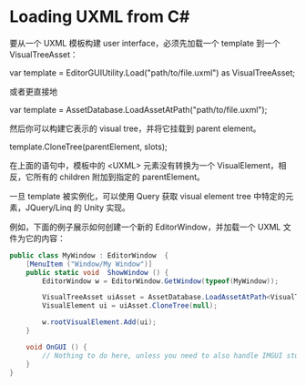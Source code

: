# Loading UXML from C#

要从一个 UXML 模板构建 user interface，必须先加载一个 template 到一个 VisualTreeAsset：

var template = EditorGUIUtility.Load("path/to/file.uxml") as VisualTreeAsset;

或者更直接地

var template = AssetDatabase.LoadAssetAtPath<VisualTreeAsset>("path/to/file.uxml");

然后你可以构建它表示的 visual tree，并将它挂载到 parent element。

template.CloneTree(parentElement, slots);

在上面的语句中，模板中的 \<UXML> 元素没有转换为一个 VisualElement，相反，它所有的 children 附加到指定的 parentElement。

一旦 template 被实例化，可以使用 Query 获取 visual element tree 中特定的元素，JQuery/Linq 的 Unity 实现。

例如，下面的例子展示如何创建一个新的 EditorWindow，并加载一个 UXML 文件为它的内容：

```C#
public class MyWindow : EditorWindow  {
    [MenuItem ("Window/My Window")]
    public static void  ShowWindow () {
        EditorWindow w = EditorWindow.GetWindow(typeof(MyWindow));

        VisualTreeAsset uiAsset = AssetDatabase.LoadAssetAtPath<VisualTreeAsset>("Assets/MyWindow.uxml");
        VisualElement ui = uiAsset.CloneTree(null);

        w.rootVisualElement.Add(ui);
    }

    void OnGUI () {
        // Nothing to do here, unless you need to also handle IMGUI stuff.
    }
}
```